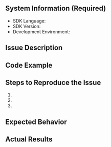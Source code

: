 <!-- Have a question? Please ask it on http://stackoverflow.com/questions/tagged/botframework -->

## System Information (Required)
* SDK Language: <!-- NODE OR .NET/C# -->
* SDK Version: <!-- SDK VERSION -->
* Development Environment: <!-- LOCALHOST, AZURE_BOT_SERVICE, AZURE_APP_SERVICE, OTHER -->

## Issue Description
<!-- DESCRIBE YOUR ISSUE, QUESTION, OR FEATURE REQUEST HERE -->

## Code Example
<!-- PASTE COMPLETE CODE EXAMPLE THAT REPRODUCES THE ISSUE HERE -->

## Steps to Reproduce the Issue
1.
2.
3.

## Expected Behavior
<!-- What you expected to happen. -->

## Actual Results
<!-- What actually happened. Please give examples and support it with screenshots, copied output or error messages. -->
